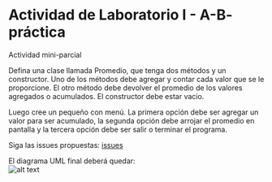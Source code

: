 # Actividad de Laboratorio I - A-B- práctica

Actividad mini-parcial

Defina una clase llamada Promedio, que tenga dos métodos y un constructor. Uno de los métodos debe agregar y contar cada valor que se le proporcione. El otro método debe devolver el promedio de los valores agregados o acumulados. El constructor debe estar vacío.

Luego cree un pequeño con menú. La primera opción debe ser agregar un valor para ser acumulado, la segunda opción debe arrojar el promedio en pantalla y la tercera opción debe ser salir o terminar el programa.

Siga las issues propuestas: [issues](https://github.com/fernandofilipuzzi-utn/ActividadLaboratorio_AyB_Promedio/issues)

El diagrama UML final deberá quedar:<br/>
![alt text](https://github.com/fernandofilipuzzi-utn/ActividadProgramacion_M_Promedio/blob/main/ActividadParcial/ActividadParcial/uml/Promedio.jpg?raw=true)
